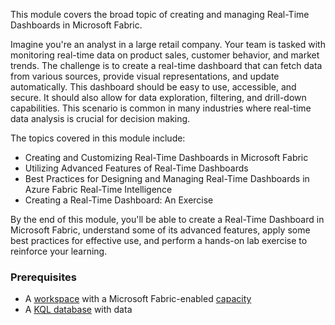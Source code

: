 This module covers the broad topic of creating and managing Real-Time Dashboards in Microsoft Fabric.

Imagine you're an analyst in a large retail company. Your team is tasked with monitoring real-time data on product sales, customer behavior, and market trends. The challenge is to create a real-time dashboard that can fetch data from various sources, provide visual representations, and update automatically. This dashboard should be easy to use, accessible, and secure. It should also allow for data exploration, filtering, and drill-down capabilities. This scenario is common in many industries where real-time data analysis is crucial for decision making.

The topics covered in this module include:
- Creating and Customizing Real-Time Dashboards in Microsoft Fabric
- Utilizing Advanced Features of Real-Time Dashboards
- Best Practices for Designing and Managing Real-Time Dashboards in Azure Fabric Real-Time Intelligence
- Creating a Real-Time Dashboard: An Exercise

By the end of this module, you'll be able to create a Real-Time Dashboard in Microsoft Fabric, understand some of its advanced features, apply some best practices for effective use, and perform a hands-on lab exercise to reinforce your learning.

### Prerequisites

 - A [workspace](/fabric/get-started/create-workspaces?branch=build) with a Microsoft Fabric-enabled [capacity](/fabric/enterprise/licenses?branch=main)
 - A [KQL database](/fabric/real-time-analytics/create-database?branch=main) with data